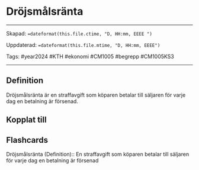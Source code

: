 # Dröjsmålsränta

---
Skapad: `=dateformat(this.file.ctime, "D, HH:mm, EEEE ")`

Uppdaterad: `=dateformat(this.file.mtime, "D, HH:mm, EEEE")`

Tags: #year2024 #KTH #ekonomi #CM1005 #begrepp #CM1005KS3

---

## Definition

Dröjsmålsränta är en straffavgift som köparen betalar till säljaren för varje dag en betalning är försenad.

## Kopplat till

## Flashcards

Dröjsmålsränta (Definition):: En straffavgift som köparen betalar till säljaren för varje dag en betalning är försenad
<!--SR:!2024-02-27,3,248-->
